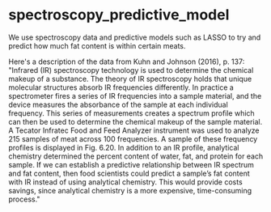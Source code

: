 # spectroscopy_predictive_model

We use spectroscopy data and predictive models such as LASSO to try and predict how much fat content is within certain meats.

Here's a description of the data from Kuhn and Johnson (2016), p. 137: 
"Infrared (IR) spectroscopy technology is used to determine the chemical makeup of a substance. The theory of IR spectroscopy holds that unique molecular structures absorb IR frequencies differently. In practice a spectrometer fires a series of IR frequencies into a sample material, and the device measures the absorbance of the sample at each individual frequency. This series of measurements creates a spectrum profile which can then be used to determine the chemical makeup of the sample material. A Tecator Infratec Food and Feed Analyzer instrument was used to analyze 215 samples of meat across 100 frequencies. A sample of these frequency profiles is displayed in Fig. 6.20. In addition to an IR profile, analytical chemistry determined the percent content of water, fat, and protein for each sample. If we can establish a predictive relationship between IR spectrum and fat content, then food scientists could predict a sample’s fat content with IR instead of using analytical chemistry. This would provide costs savings, since analytical chemistry is a more expensive, time-consuming process."

